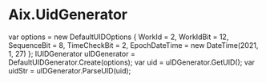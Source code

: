 # Aix.UidGenerator

var options = new DefaultUIDOptions
{
    WorkId = 2,
    WorkIdBit = 12,
    SequenceBit = 8,
    TimeCheckBit = 2,
    EpochDateTime = new DateTime(2021, 1, 27)
};
IUIDGenerator uIDGenerator = DefaultUIDGenerator.Create(options);
var uid = uIDGenerator.GetUID();
var uidStr = uIDGenerator.ParseUID(uid);
